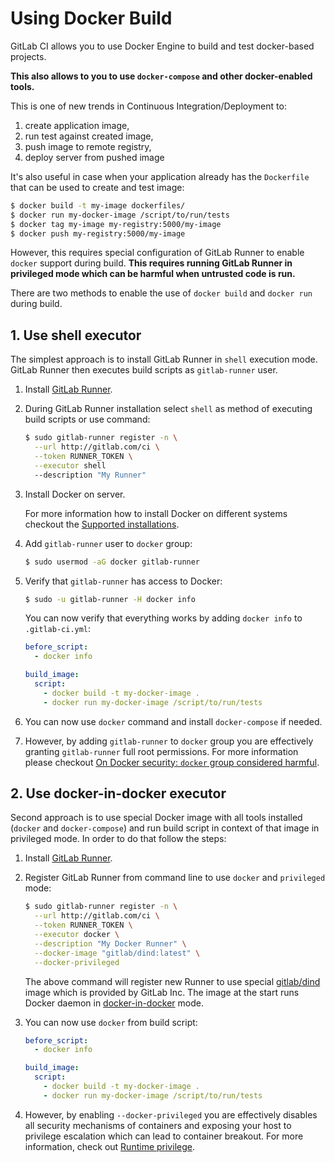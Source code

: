 # Using Docker Build

GitLab CI allows you to use Docker Engine to build and test docker-based projects.

**This also allows to you to use `docker-compose` and other docker-enabled tools.**

This is one of new trends in Continuous Integration/Deployment to:

1. create application image,
1. run test against created image,
1. push image to remote registry, 
1. deploy server from pushed image

It's also useful in case when your application already has the `Dockerfile` that can be used to create and test image:
```bash
$ docker build -t my-image dockerfiles/
$ docker run my-docker-image /script/to/run/tests
$ docker tag my-image my-registry:5000/my-image
$ docker push my-registry:5000/my-image
```

However, this requires special configuration of GitLab Runner to enable `docker` support during build.
**This requires running GitLab Runner in privileged mode which can be harmful when untrusted code is run.**

There are two methods to enable the use of `docker build` and `docker run` during build.

## 1. Use shell executor

The simplest approach is to install GitLab Runner in `shell` execution mode.
GitLab Runner then executes build scripts as `gitlab-runner` user.

1. Install [GitLab Runner](https://gitlab.com/gitlab-org/gitlab-ci-multi-runner/#installation).

1. During GitLab Runner installation select `shell` as method of executing build scripts or use command:

    ```bash
    $ sudo gitlab-runner register -n \
      --url http://gitlab.com/ci \
      --token RUNNER_TOKEN \
      --executor shell
      --description "My Runner"
    ```

2. Install Docker on server.

    For more information how to install Docker on different systems checkout the [Supported installations](https://docs.docker.com/installation/).

3. Add `gitlab-runner` user to `docker` group:
    
    ```bash
    $ sudo usermod -aG docker gitlab-runner
    ```

4. Verify that `gitlab-runner` has access to Docker:
  
    ```bash
    $ sudo -u gitlab-runner -H docker info
    ```
    
    You can now verify that everything works by adding `docker info` to `.gitlab-ci.yml`:
    ```yaml
    before_script:
      - docker info
    
    build_image:
      script:
        - docker build -t my-docker-image .
        - docker run my-docker-image /script/to/run/tests
    ```

5. You can now use `docker` command and install `docker-compose` if needed.

6. However, by adding `gitlab-runner` to `docker` group you are effectively granting `gitlab-runner` full root permissions.
For more information please checkout [On Docker security: `docker` group considered harmful](https://www.andreas-jung.com/contents/on-docker-security-docker-group-considered-harmful).

## 2. Use docker-in-docker executor

Second approach is to use special Docker image with all tools installed (`docker` and `docker-compose`) and run build script in context of that image in privileged mode.
In order to do that follow the steps:

1. Install [GitLab Runner](https://gitlab.com/gitlab-org/gitlab-ci-multi-runner/#installation).

1. Register GitLab Runner from command line to use `docker` and `privileged` mode:

    ```bash
    $ sudo gitlab-runner register -n \
      --url http://gitlab.com/ci \
      --token RUNNER_TOKEN \
      --executor docker \
      --description "My Docker Runner" \
      --docker-image "gitlab/dind:latest" \
      --docker-privileged
    ```
  
    The above command will register new Runner to use special [gitlab/dind](https://registry.hub.docker.com/u/gitlab/dind/) image which is provided by GitLab Inc.
    The image at the start runs Docker daemon in [docker-in-docker](https://blog.docker.com/2013/09/docker-can-now-run-within-docker/) mode.

1. You can now use `docker` from build script:
    
    ```yaml
    before_script:
      - docker info
    
    build_image:
      script:
        - docker build -t my-docker-image .
        - docker run my-docker-image /script/to/run/tests
    ```

1. However, by enabling `--docker-privileged` you are effectively disables all security mechanisms of containers and exposing your host to privilege escalation which can lead to container breakout.
For more information, check out [Runtime privilege](https://docs.docker.com/reference/run/#runtime-privilege-linux-capabilities-and-lxc-configuration).